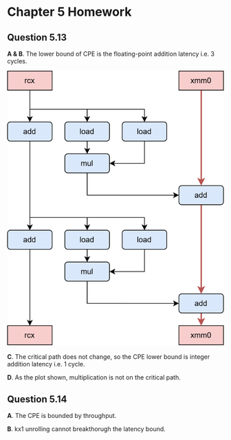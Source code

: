 # Chapter 5 Homework

## Question 5.13
**A & B**. The lower bound of CPE is the floating-point addition latency i.e. 3 cycles.

![](plots/inner1.svg)

**C**. The critical path does not change, so the CPE lower bound is integer addition latency i.e. 1 cycle.

**D**. As the plot shown, multiplication is not on the critical path.

## Question 5.14
**A**. The CPE is bounded by throughput.

**B**. kx1 unrolling cannot breakthorugh the latency bound.